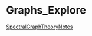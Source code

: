 # Graphs_Explore

[SpectralGraphTheoryNotes](http://nbviewer.jupyter.org/github/hq2nguye/Graphs_Explore/blob/master/Spectral%20Gym.ipynb)

